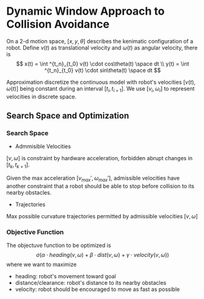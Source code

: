 # Dynamic Window Approach to Collision Avoidance

On a 2-d motion space, $[x, y, \theta]$ describes the kenimatic configuration of a robot. Define $v(t)$ as translational velocity and $\omega(t)$ as angular velocity, there is
$$
x(t) = \int ^{t_n}_{t_0} v(t) \cdot cos\theta(t) \space dt
\\
y(t) = \int ^{t_n}_{t_0} v(t) \cdot sin\theta(t) \space dt
$$

Approximation discretize the continuous model with robot's velocities $[v(t), \omega(t)]$ being constant during an interval $[t_i, t_{i+1}]$. We use $[v_i, \omega_i]$ to represent velocities in discrete space.

## Search Space and Optimization

### Search Space

* Admmisible Velocities

$[v, \omega]$ is constraint by hardware acceleration, forbidden abrupt changes in $[t_k, t_{k+1}]$.

Given the max acceleration $[v_{max}', \omega_{max}']$, admissible velocities have another constraint that a robot should be able to stop before collision to its nearby obstacles.

* Trajectories

Max possible curvature trajectories permitted by admissible velocities $[v, \omega]$

### Objective Function

The objectuve function to be optimized is 
$$
\sigma
\big(
    \alpha \cdot heading(v,\omega) + \beta \cdot dist(v,\omega) + \gamma \cdot velocity(v, \omega)
\big)
$$
where we want to maximize
* heading: robot's movement toward goal
* distance/clearance: robot's distance to its nearby obstacles
* velocity: robot should be encouraged to move as fast as possible
